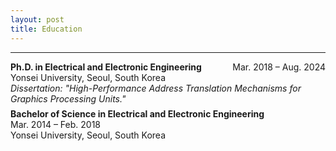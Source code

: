 ```yaml
---
layout: post
title: Education
---
```


---
<div style="display: flex; justify-content: space-between; align-items: baseline; flex-wrap: wrap;">
  <strong>Ph.D. in Electrical and Electronic Engineering</strong>
  <span style="text-align: right;">Mar. 2018 &ndash; Aug. 2024</span>
</div>
<div>Yonsei University, Seoul, South Korea</div>
<div><em>Dissertation: "High-Performance Address Translation Mechanisms for Graphics Processing Units."</em></div>

<!-- 중간 여백용 div -->
<div style="margin-top: 0.5em;"></div>

<div style="display: flex; justify-content: space-between; align-items: baseline; flex-wrap: wrap;">
  <strong>Bachelor of Science in Electrical and Electronic Engineering</strong>
  <span style="text-align: right;">Mar. 2014 &ndash; Feb. 2018</span>
</div>
<div>Yonsei University, Seoul, South Korea</div>
